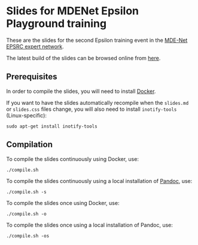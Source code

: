 # Slides for MDENet Epsilon Playground training

These are the slides for the second Epsilon training event in the [MDE-Net EPSRC expert network](https://www.mde-network.org/).

The latest build of the slides can be browsed online from [here](https://bluezio.github.io/epsilon-integration-mdenet-training/).

## Prerequisites

In order to compile the slides, you will need to install [Docker](https://docs.docker.com/get-docker/).

If you want to have the slides automatically recompile when the `slides.md` or `slides.css` files change, you will also need to install `inotify-tools` (Linux-specific):

```shell
sudo apt-get install inotify-tools
```

## Compilation

To compile the slides continuously using Docker, use:

```shell
./compile.sh
```

To compile the slides continuously using a local installation of [Pandoc](https://pandoc.org/), use:

```shell
./compile.sh -s
```

To compile the slides once using Docker, use:

```shell
./compile.sh -o
```

To compile the slides once using a local installation of Pandoc, use:

```shell
./compile.sh -os
```
